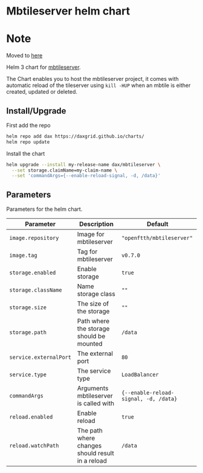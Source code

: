 # Mbtileserver helm chart

# Note
Moved to [here](https://github.com/DAXGRID/dax-charts/tree/master/dax/mbtileserver)

Helm 3 chart for [mbtileserver](https://github.com/consbio/mbtileserver).

The Chart enables you to host the mbtileserver project, it comes with automatic reload of the tileserver using `kill -HUP` when an mbtile is either created, updated or deleted.

## Install/Upgrade

First add the repo
```sh
helm repo add dax https://daxgrid.github.io/charts/
helm repo update
```

Install the chart
```sh
helm upgrade --install my-release-name dax/mbtileserver \
  --set storage.claimName=my-claim-name \
  --set 'commandArgs={--enable-reload-signal, -d, /data}'
```

## Parameters
Parameters for the helm chart.

| Parameter              | Description                                      | Default                               |
|------------------------|--------------------------------------------------|---------------------------------------|
| `image.repository`     | Image for mbtileserver                           | `"openftth/mbtileserver"`             |
| `image.tag`            | Tag for mbtileserver                             | `v0.7.0`                              |
| `storage.enabled`      | Enable storage                                   | `true`                                |
| `storage.className`    | Name storage class                               | `""`                                  |
| `storage.size`         | The size of the storage                          | `""`                                  |
| `storage.path`         | Path where the storage should be mounted         | `/data`                               |
| `service.externalPort` | The external port                                | `80`                                  |
| `service.type`         | The service type                                 | `LoadBalancer`                        |
| `commandArgs`          | Arguments mbtileserver is called with            | `{--enable-reload-signal, -d, /data}` |
| `reload.enabled`       | Enable reload                                    | `true`                                |
| `reload.watchPath`     | The path where changes should result in a reload | `/data`                               |

